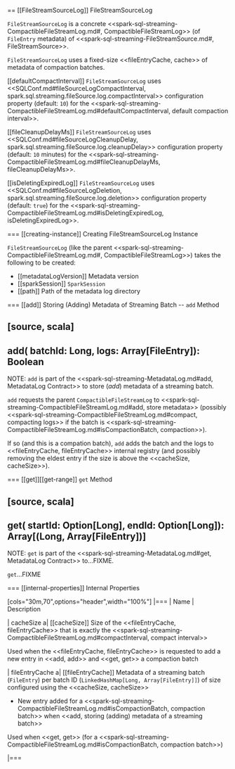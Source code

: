 == [[FileStreamSourceLog]] FileStreamSourceLog

`FileStreamSourceLog` is a concrete <<spark-sql-streaming-CompactibleFileStreamLog.md#, CompactibleFileStreamLog>> (of `FileEntry` metadata) of <<spark-sql-streaming-FileStreamSource.md#, FileStreamSource>>.

`FileStreamSourceLog` uses a fixed-size <<fileEntryCache, cache>> of metadata of compaction batches.

[[defaultCompactInterval]]
`FileStreamSourceLog` uses <<SQLConf.md#fileSourceLogCompactInterval, spark.sql.streaming.fileSource.log.compactInterval>> configuration property (default: `10`) for the <<spark-sql-streaming-CompactibleFileStreamLog.md#defaultCompactInterval, default compaction interval>>.

[[fileCleanupDelayMs]]
`FileStreamSourceLog` uses <<SQLConf.md#fileSourceLogCleanupDelay, spark.sql.streaming.fileSource.log.cleanupDelay>> configuration property (default: `10` minutes) for the <<spark-sql-streaming-CompactibleFileStreamLog.md#fileCleanupDelayMs, fileCleanupDelayMs>>.

[[isDeletingExpiredLog]]
`FileStreamSourceLog` uses <<SQLConf.md#fileSourceLogDeletion, spark.sql.streaming.fileSource.log.deletion>> configuration property (default: `true`) for the <<spark-sql-streaming-CompactibleFileStreamLog.md#isDeletingExpiredLog, isDeletingExpiredLog>>.

=== [[creating-instance]] Creating FileStreamSourceLog Instance

`FileStreamSourceLog` (like the parent <<spark-sql-streaming-CompactibleFileStreamLog.md#, CompactibleFileStreamLog>>) takes the following to be created:

* [[metadataLogVersion]] Metadata version
* [[sparkSession]] `SparkSession`
* [[path]] Path of the metadata log directory

=== [[add]] Storing (Adding) Metadata of Streaming Batch -- `add` Method

[source, scala]
----
add(
  batchId: Long,
  logs: Array[FileEntry]): Boolean
----

NOTE: `add` is part of the <<spark-sql-streaming-MetadataLog.md#add, MetadataLog Contract>> to store (_add_) metadata of a streaming batch.

`add` requests the parent `CompactibleFileStreamLog` to <<spark-sql-streaming-CompactibleFileStreamLog.md#add, store metadata>> (possibly <<spark-sql-streaming-CompactibleFileStreamLog.md#compact, compacting logs>> if the batch is <<spark-sql-streaming-CompactibleFileStreamLog.md#isCompactionBatch, compaction>>).

If so (and this is a compation batch), `add` adds the batch and the logs to <<fileEntryCache, fileEntryCache>> internal registry (and possibly removing the eldest entry if the size is above the <<cacheSize, cacheSize>>).

=== [[get]][[get-range]] `get` Method

[source, scala]
----
get(
  startId: Option[Long],
  endId: Option[Long]): Array[(Long, Array[FileEntry])]
----

NOTE: `get` is part of the <<spark-sql-streaming-MetadataLog.md#get, MetadataLog Contract>> to...FIXME.

`get`...FIXME

=== [[internal-properties]] Internal Properties

[cols="30m,70",options="header",width="100%"]
|===
| Name
| Description

| cacheSize
a| [[cacheSize]] Size of the <<fileEntryCache, fileEntryCache>> that is exactly the <<spark-sql-streaming-CompactibleFileStreamLog.md#compactInterval, compact interval>>

Used when the <<fileEntryCache, fileEntryCache>> is requested to add a new entry in <<add, add>> and <<get, get>> a compaction batch

| fileEntryCache
a| [[fileEntryCache]] Metadata of a streaming batch (`FileEntry`) per batch ID (`LinkedHashMap[Long, Array[FileEntry]]`) of size configured using the <<cacheSize, cacheSize>>

* New entry added for a <<spark-sql-streaming-CompactibleFileStreamLog.md#isCompactionBatch, compaction batch>> when <<add, storing (adding) metadata of a streaming batch>>

Used when <<get, get>> (for a <<spark-sql-streaming-CompactibleFileStreamLog.md#isCompactionBatch, compaction batch>>)

|===
